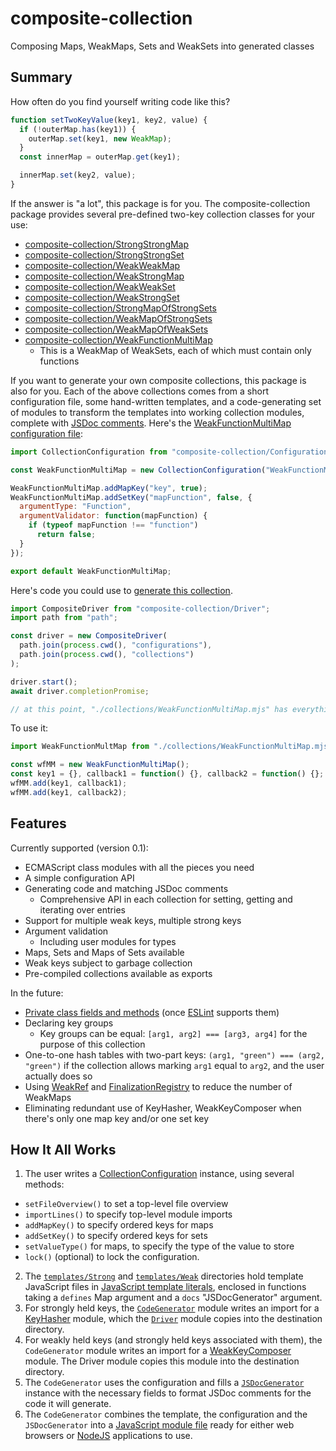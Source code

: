 # composite-collection
Composing Maps, WeakMaps, Sets and WeakSets into generated classes

## Summary
How often do you find yourself writing code like this?
```javascript
function setTwoKeyValue(key1, key2, value) {
  if (!outerMap.has(key1)) {
    outerMap.set(key1, new WeakMap);
  }
  const innerMap = outerMap.get(key1);

  innerMap.set(key2, value);
}
```

If the answer is "a lot", this package is for you.  The composite-collection package provides several pre-defined two-key collection classes for your use:

- [composite-collection/StrongStrongMap](exports/StrongStrongMap.mjs)
- [composite-collection/StrongStrongSet](exports/StrongStrongSet.mjs)
- [composite-collection/WeakWeakMap](exports/WeakWeakMap.mjs)
- [composite-collection/WeakStrongMap](exports/WeakStrongMap.mjs)
- [composite-collection/WeakWeakSet](exports/WeakWeakSet.mjs)
- [composite-collection/WeakStrongSet](exports/WeakStrongSet.mjs)
- [composite-collection/StrongMapOfStrongSets](exports/StrongMapOfStrongSets.mjs)
- [composite-collection/WeakMapOfStrongSets](exports/WeakMapOfStrongSets.mjs)
- [composite-collection/WeakMapOfWeakSets](exports/WeakMapOfWeakSets.mjs)
- [composite-collection/WeakFunctionMultiMap](exports/WeakFunctionMultiMap.mjs)
  - This is a WeakMap of WeakSets, each of which must contain only functions

If you want to generate your own composite collections, this package is also for you.  Each of the above collections comes from a short configuration file, some hand-written templates, and a code-generating set of modules to transform the templates into working collection modules, complete with [JSDoc comments](https://jsdoc.app/).  Here's the [WeakFunctionMultiMap configuration file](source/exports/WeakFunctionMultiMap.mjs):

```javascript
import CollectionConfiguration from "composite-collection/Configuration";

const WeakFunctionMultiMap = new CollectionConfiguration("WeakFunctionMultiMap", "WeakMap", "Set");

WeakFunctionMultiMap.addMapKey("key", true);
WeakFunctionMultiMap.addSetKey("mapFunction", false, {
  argumentType: "Function",
  argumentValidator: function(mapFunction) {
    if (typeof mapFunction !== "function")
      return false;
  }
});

export default WeakFunctionMultiMap;
```

Here's code you could use to [generate this collection](spec/integration/fixtures/Driver/test.mjs).
```javascript
import CompositeDriver from "composite-collection/Driver";
import path from "path";

const driver = new CompositeDriver(
  path.join(process.cwd(), "configurations"),
  path.join(process.cwd(), "collections")
);

driver.start();
await driver.completionPromise;

// at this point, "./collections/WeakFunctionMultiMap.mjs" has everything you need
```

To use it:
```javascript
import WeakFunctionMultMap from "./collections/WeakFunctionMultiMap.mjs";

const wfMM = new WeakFunctionMultiMap();
const key1 = {}, callback1 = function() {}, callback2 = function() {};
wfMM.add(key1, callback1);
wfMM.add(key1, callback2);
```

## Features

Currently supported (version 0.1):
- ECMAScript class modules with all the pieces you need
- A simple configuration API
- Generating code and matching JSDoc comments
  - Comprehensive API in each collection for setting, getting and iterating over entries
- Support for multiple weak keys, multiple strong keys
- Argument validation
  - Including user modules for types
- Maps, Sets and Maps of Sets available
- Weak keys subject to garbage collection
- Pre-compiled collections available as exports

In the future:
- [Private class fields and methods](https://developer.mozilla.org/en-US/docs/Web/JavaScript/Reference/Classes/Private_class_fields) (once [ESLint](https://www.eslint.org) supports them)
- Declaring key groups
  - Key groups can be equal: `[arg1, arg2] === [arg3, arg4]` for the purpose of this collection
- One-to-one hash tables with two-part keys:  `(arg1, "green") === (arg2, "green")` if the collection allows marking `arg1` equal to `arg2`, and the user actually does so
- Using [WeakRef](https://developer.mozilla.org/en-US/docs/Web/JavaScript/Reference/Global_Objects/WeakRef) and [FinalizationRegistry](https://developer.mozilla.org/en-US/docs/Web/JavaScript/Reference/Global_Objects/FinalizationRegistry) to reduce the number of WeakMaps
- Eliminating redundant use of KeyHasher, WeakKeyComposer when there's only one map key and/or one set key

## How It All Works

1. The user writes a [CollectionConfiguration](source/CollectionConfiguration.mjs) instance, using several methods:
  - `setFileOverview()` to set a top-level file overview
  - `importLines()` to specify top-level module imports
  - `addMapKey()` to specify ordered keys for maps
  - `addSetKey()` to specify ordered keys for sets
  - `setValueType()` for maps, to specify the type of the value to store
  - `lock()` (optional) to lock the configuration.
2. The [`templates/Strong`](templates/Strong) and [`templates/Weak`](templates/Weak) directories hold template JavaScript files in [JavaScript template literals](https://developer.mozilla.org/en-US/docs/Web/JavaScript/Reference/Template_literals), enclosed in functions taking a `defines` Map argument and a `docs` "JSDocGenerator" argument.
1. For strongly held keys, the [`CodeGenerator`](source/CodeGenerator.mjs) module writes an import for a [KeyHasher](source/exports/KeyHasher.mjs) module, which the [`Driver`](source/Driver.mjs) module copies into the destination directory.
1. For weakly held keys (and strongly held keys associated with them), the `CodeGenerator` module writes an import for a [WeakKeyComposer](exports/WeakKey-WeakMap.mjs) module.  The Driver module copies this module into the destination directory.
1. The `CodeGenerator` uses the configuration and fills a [`JSDocGenerator`](source/JSDocGenerator.mjs) instance with the necessary fields to format JSDoc comments for the code it will generate.
1. The `CodeGenerator` combines the template, the configuration and the `JSDocGenerator` into a [JavaScript module file](https://developer.mozilla.org/en-US/docs/Web/JavaScript/Guide/Modules) ready for either web browsers or [NodeJS](https://www.nodejs.org) applications to use.

